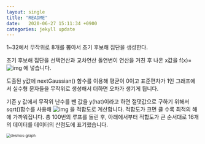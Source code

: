 ```yaml
---
layout:	single
title: "README"
date:	2020-06-27 15:11:34 +0900
categories: jekyll update
---
```




  1~32에서 무작위로 8개를 뽑아서 초기 후보해 집단을 생성한다.

초기 후보해 집단을 선택연산과 교차연산 돌연변이 연산을 거친 후 나온 x값을 
f(x)=  ![img](file:///C:\Users\Dklim\AppData\Local\Temp\DRW00006840303b.gif)  에 넣습니다.

도출된 y값에 nextGaussian() 함수를 이용해 평균이 0이고 표준편차가 1인 그래프에서 실수형 문자들을 무작위로 생성해서 더하면 오차가 생기게 됩니다.

기존 y 값에서 무작위 난수를 뺀 값을 y(hat)이라고 하면 절댓값으로 구하기 위해서 sqrt()함수를 사용해 ![img](file:///C:\Users\Dklim\AppData\Local\Temp\DRW000068403043.gif)   을 적합도로 계산합니다.  적합도가 크면 클 수록 최적의 해에 가까워집니다. 총 100번의 루프를 돌린 후, 아래에서부터 적합도가 큰 순서대로 16개의 데이터를 데이터의 산점도에 표기했습니다.



<img src="C:\Users\Dklim\Downloads\desmos-graph.png" alt="desmos-graph" style="zoom:67%;" />